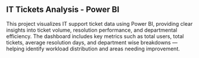 ## IT Tickets Analysis - Power BI
This project visualizes IT support ticket data using Power BI, providing clear insights into ticket volume, resolution performance, and departmental efficiency.
The dashboard includes key metrics such as total users, total tickets, average resolution days, and department wise breakdowns — helping identify workload distribution and areas needing improvement.
